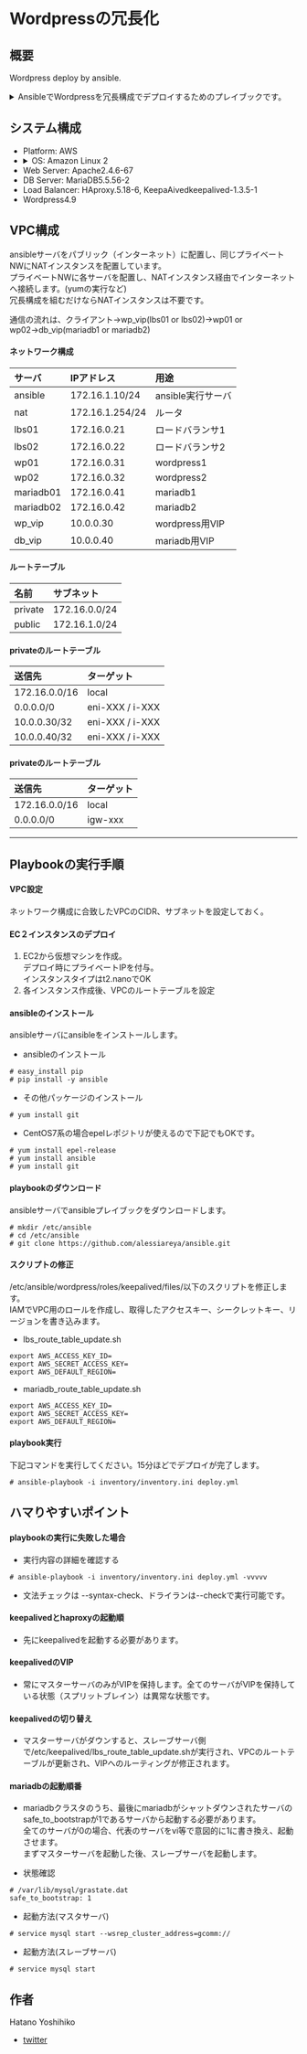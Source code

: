 # Wordpressの冗長化


## 概要
Wordpress deploy by ansible.

<details><summary>AnsibleでWordpressを冗長構成でデプロイするためのプレイブックです。</summary>ロードバランサはHAproxy + KeepaAived、WebサーバはApache、DBはMariaDBです。</summary></details>


## システム構成
* Platform: AWS
* <details><summary>OS: Amazon Linux 2</summary>Amazon Linux 2 LTS Candidate AMI 2017.12.0 (HVM), SSD Volume Type - ami-428aa838</details>
* Web Server: Apache2.4.6-67
* DB Server: MariaDB5.5.56-2
* Load Balancer: HAproxy.5.18-6, KeepaAivedkeepalived-1.3.5-1
* Wordpress4.9


## VPC構成
ansibleサーバをパブリック（インターネット）に配置し、同じプライベートNWにNATインスタンスを配置しています。  
プライベートNWに各サーバを配置し、NATインスタンス経由でインターネットへ接続します。(yumの実行など)  
冗長構成を組むだけならNATインスタンスは不要です。  

通信の流れは、クライアント→wp_vip(lbs01 or lbs02)→wp01 or wp02→db_vip(mariadb1 or mariadb2)

#### ネットワーク構成
| サーバ      | IPアドレス       | 用途             |
|:-----------|:----------------|:----------------|
| ansible    | 172.16.1.10/24  | ansible実行サーバ |
| nat        | 172.16.1.254/24 | ルータ           |
| lbs01      | 172.16.0.21     | ロードバランサ1   |
| lbs02      | 172.16.0.22     | ロードバランサ2   |
| wp01       | 172.16.0.31     | wordpress1      |
| wp02       | 172.16.0.32     | wordpress2      |
| mariadb01  | 172.16.0.41     | mariadb1        |
| mariadb02  | 172.16.0.42     | mariadb2        |
| wp_vip     | 10.0.0.30       | wordpress用VIP  |
| db_vip     | 10.0.0.40       | mariadb用VIP    |      

#### ルートテーブル
| 名前        | サブネット     |
|:-----------|:--------------|
| private    | 172.16.0.0/24 |
| public     | 172.16.1.0/24 |

#### privateのルートテーブル
| 送信先         | ターゲット        |
|:--------------|:----------------|
| 172.16.0.0/16 | local           |
| 0.0.0.0/0     | eni-XXX / i-XXX |
| 10.0.0.30/32  | eni-XXX / i-XXX |
| 10.0.0.40/32  | eni-XXX / i-XXX |

#### privateのルートテーブル
| 送信先         | ターゲット        |
|:--------------|:----------------|
| 172.16.0.0/16 | local           |
| 0.0.0.0/0     | igw-xxx         |

---

## Playbookの実行手順

#### VPC設定
ネットワーク構成に合致したVPCのCIDR、サブネットを設定しておく。

#### EC２インスタンスのデプロイ
1. EC2から仮想マシンを作成。  
   デプロイ時にプライベートIPを付与。  
   インスタンスタイプはt2.nanoでOK
2. 各インスタンス作成後、VPCのルートテーブルを設定

#### ansibleのインストール
ansibleサーバにansibleをインストールします。  

* ansibleのインストール
```
# easy_install pip
# pip install -y ansible
```

* その他パッケージのインストール
```
# yum install git
```

* CentOS7系の場合epelレポジトリが使えるので下記でもOKです。
```
# yum install epel-release
# yum install ansible
# yum install git
```

#### playbookのダウンロード
ansibleサーバでansibleプレイブックをダウンロードします。

```
# mkdir /etc/ansible
# cd /etc/ansible
# git clone https://github.com/alessiareya/ansible.git
```

#### スクリプトの修正
/etc/ansible/wordpress/roles/keepalived/files/以下のスクリプトを修正します。  
IAMでVPC用のロールを作成し、取得したアクセスキー、シークレットキー、リージョンを書き込みます。

* lbs_route_table_update.sh
```
export AWS_ACCESS_KEY_ID=
export AWS_SECRET_ACCESS_KEY=
export AWS_DEFAULT_REGION=
```

* mariadb_route_table_update.sh
```
export AWS_ACCESS_KEY_ID=
export AWS_SECRET_ACCESS_KEY=
export AWS_DEFAULT_REGION=
```

#### playbook実行

下記コマンドを実行してください。15分ほどでデプロイが完了します。

```
# ansible-playbook -i inventory/inventory.ini deploy.yml
```

## ハマりやすいポイント

#### playbookの実行に失敗した場合
* 実行内容の詳細を確認する
```
# ansible-playbook -i inventory/inventory.ini deploy.yml -vvvvv
```
* 文法チェックは --syntax-check、ドライランは--checkで実行可能です。

#### keepalivedとhaproxyの起動順
* 先にkeepalivedを起動する必要があります。

#### keepalivedのVIP
* 常にマスターサーバのみがVIPを保持します。全てのサーバがVIPを保持している状態（スプリットブレイン）は異常な状態です。  

#### keepalivedの切り替え
* マスターサーバがダウンすると、スレーブサーバ側で/etc/keepalived/lbs_route_table_update.shが実行され、VPCのルートテーブルが更新され、VIPへのルーティングが修正されます。  

#### mariadbの起動順番
* mariadbクラスタのうち、最後にmariadbがシャットダウンされたサーバのsafe_to_bootstrapが1であるサーバから起動する必要があります。  
全てのサーバが0の場合、代表のサーバをvi等で意図的に1に書き換え、起動させます。  
まずマスターサーバを起動した後、スレーブサーバを起動します。

* 状態確認
```
# /var/lib/mysql/grastate.dat
safe_to_bootstrap: 1
```
* 起動方法(マスタサーバ)
```
# service mysql start --wsrep_cluster_address=gcomm://
```

* 起動方法(スレーブサーバ)
```
# service mysql start
```

## 作者
Hatano Yoshihiko  
* [twitter](https://twitter.com/hatanoyoshihiko)

